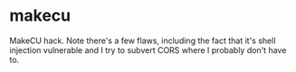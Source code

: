 # makecu
MakeCU hack. Note there's a few flaws, including the fact that it's shell injection vulnerable and I try to subvert CORS where I probably don't have to.
